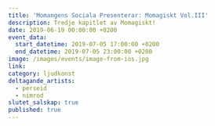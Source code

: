 ```yaml
---
title: 'Momangens Sociala Presenterar: Momagiskt Vol.III'
description: Tredje kapitlet av Momagiskt!
date: 2019-06-19 00:00:00 +0200
event_data:
  start_datetime: 2019-07-05 17:00:00 +0200
  end_datetime: 2019-07-05 23:00:00 +0200
image: /images/events/image-from-ios.jpg
link:
category: ljudkonst
deltagande_artists:
  - perseid
  - nimrod
slutet_salskap: true
published: true
---
```


